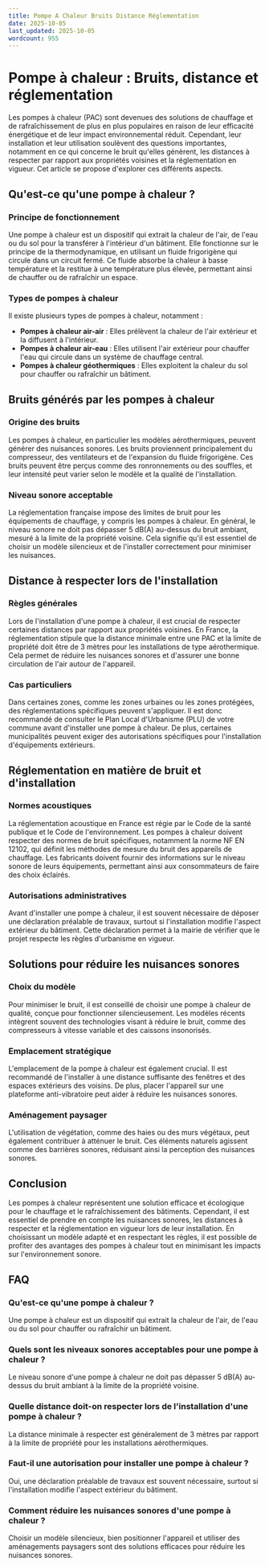 ```yaml
---
title: Pompe A Chaleur Bruits Distance Réglementation
date: 2025-10-05
last_updated: 2025-10-05
wordcount: 955
---
```


# Pompe à chaleur : Bruits, distance et réglementation

Les pompes à chaleur (PAC) sont devenues des solutions de chauffage et de rafraîchissement de plus en plus populaires en raison de leur efficacité énergétique et de leur impact environnemental réduit. Cependant, leur installation et leur utilisation soulèvent des questions importantes, notamment en ce qui concerne le bruit qu'elles génèrent, les distances à respecter par rapport aux propriétés voisines et la réglementation en vigueur. Cet article se propose d'explorer ces différents aspects.

## Qu'est-ce qu'une pompe à chaleur ?

### Principe de fonctionnement

Une pompe à chaleur est un dispositif qui extrait la chaleur de l'air, de l'eau ou du sol pour la transférer à l'intérieur d'un bâtiment. Elle fonctionne sur le principe de la thermodynamique, en utilisant un fluide frigorigène qui circule dans un circuit fermé. Ce fluide absorbe la chaleur à basse température et la restitue à une température plus élevée, permettant ainsi de chauffer ou de rafraîchir un espace.

### Types de pompes à chaleur

Il existe plusieurs types de pompes à chaleur, notamment :

- **Pompes à chaleur air-air** : Elles prélèvent la chaleur de l'air extérieur et la diffusent à l'intérieur.
- **Pompes à chaleur air-eau** : Elles utilisent l'air extérieur pour chauffer l'eau qui circule dans un système de chauffage central.
- **Pompes à chaleur géothermiques** : Elles exploitent la chaleur du sol pour chauffer ou rafraîchir un bâtiment.

## Bruits générés par les pompes à chaleur

### Origine des bruits

Les pompes à chaleur, en particulier les modèles aérothermiques, peuvent générer des nuisances sonores. Les bruits proviennent principalement du compresseur, des ventilateurs et de l'expansion du fluide frigorigène. Ces bruits peuvent être perçus comme des ronronnements ou des souffles, et leur intensité peut varier selon le modèle et la qualité de l'installation.

### Niveau sonore acceptable

La réglementation française impose des limites de bruit pour les équipements de chauffage, y compris les pompes à chaleur. En général, le niveau sonore ne doit pas dépasser 5 dB(A) au-dessus du bruit ambiant, mesuré à la limite de la propriété voisine. Cela signifie qu'il est essentiel de choisir un modèle silencieux et de l'installer correctement pour minimiser les nuisances.

## Distance à respecter lors de l'installation

### Règles générales

Lors de l'installation d'une pompe à chaleur, il est crucial de respecter certaines distances par rapport aux propriétés voisines. En France, la réglementation stipule que la distance minimale entre une PAC et la limite de propriété doit être de 3 mètres pour les installations de type aérothermique. Cela permet de réduire les nuisances sonores et d'assurer une bonne circulation de l'air autour de l'appareil.

### Cas particuliers

Dans certaines zones, comme les zones urbaines ou les zones protégées, des réglementations spécifiques peuvent s'appliquer. Il est donc recommandé de consulter le Plan Local d'Urbanisme (PLU) de votre commune avant d'installer une pompe à chaleur. De plus, certaines municipalités peuvent exiger des autorisations spécifiques pour l'installation d'équipements extérieurs.

## Réglementation en matière de bruit et d'installation

### Normes acoustiques

La réglementation acoustique en France est régie par le Code de la santé publique et le Code de l'environnement. Les pompes à chaleur doivent respecter des normes de bruit spécifiques, notamment la norme NF EN 12102, qui définit les méthodes de mesure du bruit des appareils de chauffage. Les fabricants doivent fournir des informations sur le niveau sonore de leurs équipements, permettant ainsi aux consommateurs de faire des choix éclairés.

### Autorisations administratives

Avant d'installer une pompe à chaleur, il est souvent nécessaire de déposer une déclaration préalable de travaux, surtout si l'installation modifie l'aspect extérieur du bâtiment. Cette déclaration permet à la mairie de vérifier que le projet respecte les règles d'urbanisme en vigueur.

## Solutions pour réduire les nuisances sonores

### Choix du modèle

Pour minimiser le bruit, il est conseillé de choisir une pompe à chaleur de qualité, conçue pour fonctionner silencieusement. Les modèles récents intègrent souvent des technologies visant à réduire le bruit, comme des compresseurs à vitesse variable et des caissons insonorisés.

### Emplacement stratégique

L'emplacement de la pompe à chaleur est également crucial. Il est recommandé de l'installer à une distance suffisante des fenêtres et des espaces extérieurs des voisins. De plus, placer l'appareil sur une plateforme anti-vibratoire peut aider à réduire les nuisances sonores.

### Aménagement paysager

L'utilisation de végétation, comme des haies ou des murs végétaux, peut également contribuer à atténuer le bruit. Ces éléments naturels agissent comme des barrières sonores, réduisant ainsi la perception des nuisances sonores.

## Conclusion

Les pompes à chaleur représentent une solution efficace et écologique pour le chauffage et le rafraîchissement des bâtiments. Cependant, il est essentiel de prendre en compte les nuisances sonores, les distances à respecter et la réglementation en vigueur lors de leur installation. En choisissant un modèle adapté et en respectant les règles, il est possible de profiter des avantages des pompes à chaleur tout en minimisant les impacts sur l'environnement sonore.

## FAQ

### Qu'est-ce qu'une pompe à chaleur ?

Une pompe à chaleur est un dispositif qui extrait la chaleur de l'air, de l'eau ou du sol pour chauffer ou rafraîchir un bâtiment.

### Quels sont les niveaux sonores acceptables pour une pompe à chaleur ?

Le niveau sonore d'une pompe à chaleur ne doit pas dépasser 5 dB(A) au-dessus du bruit ambiant à la limite de la propriété voisine.

### Quelle distance doit-on respecter lors de l'installation d'une pompe à chaleur ?

La distance minimale à respecter est généralement de 3 mètres par rapport à la limite de propriété pour les installations aérothermiques.

### Faut-il une autorisation pour installer une pompe à chaleur ?

Oui, une déclaration préalable de travaux est souvent nécessaire, surtout si l'installation modifie l'aspect extérieur du bâtiment.

### Comment réduire les nuisances sonores d'une pompe à chaleur ?

Choisir un modèle silencieux, bien positionner l'appareil et utiliser des aménagements paysagers sont des solutions efficaces pour réduire les nuisances sonores.